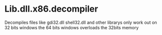# Lib.dll.x86.decompiler
Decompiles files like gdi32.dll shell32.dll and other librarys
only work out on 32 bits windows the 64 bits windows overloads the 32bits memory

